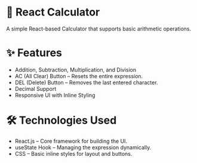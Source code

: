 # 🧮 React Calculator
A simple React-based Calculator that supports basic arithmetic operations.

# ✨ Features
- Addition, Subtraction, Multiplication, and Division
- AC (All Clear) Button – Resets the entire expression.
- DEL (Delete) Button – Removes the last entered character.
- Decimal Support
- Responsive UI with Inline Styling

# 🛠️ Technologies Used
- React.js – Core framework for building the UI.
- useState Hook – Managing the expression dynamically.
- CSS – Basic inline styles for layout and buttons.
